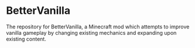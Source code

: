 BetterVanilla
=============

The repository for BetterVanilla, a Minecraft mod which attempts to improve vanilla gameplay by changing existing mechanics and expanding upon existing content.
